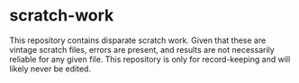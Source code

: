 # scratch-work
This repository contains disparate scratch work. Given that these are vintage scratch files, errors are present, and results are not necessarily reliable for any given file. This repository is only for record-keeping and will likely never be edited. 
